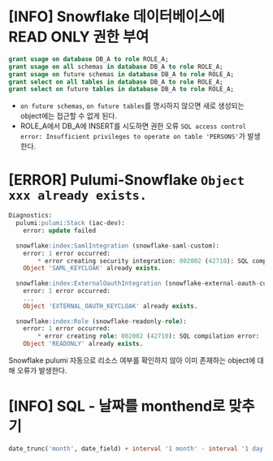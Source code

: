 # [INFO] Snowflake 데이터베이스에 READ ONLY 권한 부여

```sql
grant usage on database DB_A to role ROLE_A;
grant usage on all schemas in database DB_A to role ROLE_A;
grant usage on future schemas in database DB_A to role ROLE_A;
grant select on all tables in database DB_A to role ROLE_A;
grant select on future tables in database DB_A to role ROLE_A;
```
- `on future schemas`, `on future tables`를 명시하지 않으면 새로 생성되는 object에는 접근할 수 없게 된다.
- ROLE_A에서 DB_A에 INSERT를 시도하면 권한 오류 `SQL access control error: Insufficient privileges to operate on table 'PERSONS'`가 발생한다.

# [ERROR] Pulumi-Snowflake `Object xxx already exists.`
```sql
Diagnostics:
  pulumi:pulumi:Stack (iac-dev):
    error: update failed
 
  snowflake:index:SamlIntegration (snowflake-saml-custom):
    error: 1 error occurred:
    	* error creating security integration: 002002 (42710): SQL compilation error:
    Object 'SAML_KEYCLOAK' already exists.
 
  snowflake:index:ExternalOauthIntegration (snowflake-external-oauth-custom):
    error: 1 error occurred:
	...
    Object 'EXTERNAL_OAUTH_KEYCLOAK' already exists.
 
  snowflake:index:Role (snowflake-readonly-role):
    error: 1 error occurred:
    	* error creating role: 002002 (42710): SQL compilation error:
    Object 'READONLY' already exists.
```
Snowflake pulumi 자동으로 리소스 여부를 확인하지 않아 이미 존재하는 object에 대해 오류가 발생한다.

# [INFO] SQL - 날짜를 monthend로 맞추기
```sql
date_trunc('month', date_field) + interval '1 month' - interval '1 day'
```
